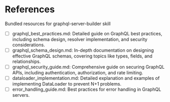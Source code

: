 # References

Bundled resources for graphql-server-builder skill

- [ ] graphql_best_practices.md: Detailed guide on GraphQL best practices, including schema design, resolver implementation, and security considerations.
- [ ] graphql_schema_design.md: In-depth documentation on designing effective GraphQL schemas, covering topics like types, fields, and relationships.
- [ ] graphql_security_guide.md: Comprehensive guide on securing GraphQL APIs, including authentication, authorization, and rate limiting.
- [ ] dataloader_implementation.md: Detailed explanation and examples of implementing DataLoader to prevent N+1 problems.
- [ ] error_handling_guide.md: Best practices for error handling in GraphQL servers.
